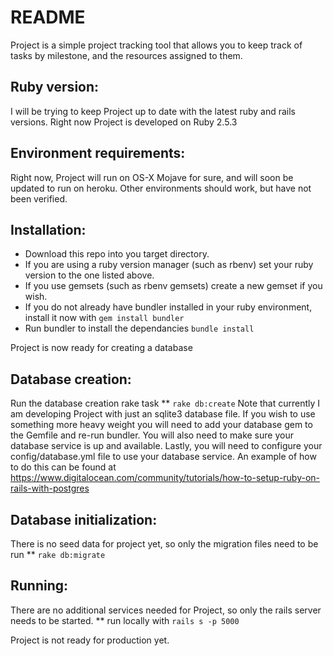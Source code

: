 # README

Project is a simple project tracking tool that allows you to keep track of tasks by milestone, and the resources assigned to them.

## Ruby version:
I will be trying to keep Project up to date with the latest ruby and rails versions. Right now Project is developed on Ruby 2.5.3

## Environment requirements:
Right now, Project will run on OS-X Mojave for sure, and will soon be updated to run on heroku. Other environments should work, but have not been verified.

## Installation:
* Download this repo into you target directory.
* If you are using a ruby version manager  (such as rbenv) set your ruby version to the one listed above.
* If you use gemsets (such as rbenv gemsets) create a new gemset if you wish.
* If you do not already have bundler installed in your ruby environment, install it now with `gem install bundler`
* Run bundler to install the dependancies `bundle install`

Project is now ready for creating a database

## Database creation:
Run the database creation rake task
** `rake db:create`
Note that currently I am developing Project with just an sqlite3 database file. If you wish to use something more heavy weight you will need to add your database gem to the Gemfile and re-run bundler. You will also need to make sure your database service is up and available. Lastly, you will need to configure your config/database.yml file to use your database service. An example of how to do this can be found at https://www.digitalocean.com/community/tutorials/how-to-setup-ruby-on-rails-with-postgres

## Database initialization:
There is no seed data for project yet, so only the migration files need to be run
** `rake db:migrate`

## Running:
There are no additional services needed for Project, so only the rails server needs to be started.
** run locally with `rails s -p 5000`

Project is not ready for production yet.
